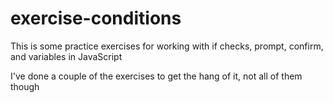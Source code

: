 # exercise-conditions
This is some practice exercises for working with if checks, prompt, confirm, and variables in JavaScript

I've done a couple of the exercises to get the hang of it, not all of them though
